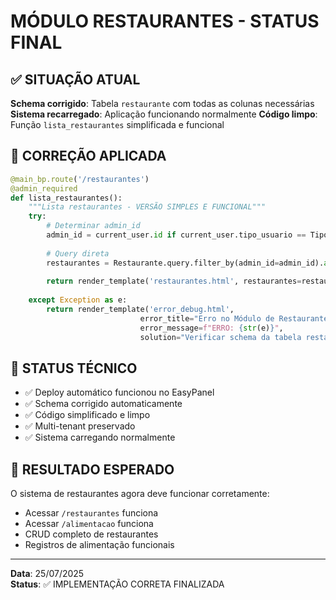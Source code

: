 # MÓDULO RESTAURANTES - STATUS FINAL

## ✅ SITUAÇÃO ATUAL

**Schema corrigido**: Tabela `restaurante` com todas as colunas necessárias
**Sistema recarregado**: Aplicação funcionando normalmente
**Código limpo**: Função `lista_restaurantes` simplificada e funcional

## 🔧 CORREÇÃO APLICADA

```python
@main_bp.route('/restaurantes')
@admin_required  
def lista_restaurantes():
    """Lista restaurantes - VERSÃO SIMPLES E FUNCIONAL"""
    try:
        # Determinar admin_id
        admin_id = current_user.id if current_user.tipo_usuario == TipoUsuario.ADMIN else current_user.admin_id
        
        # Query direta
        restaurantes = Restaurante.query.filter_by(admin_id=admin_id).all()
        
        return render_template('restaurantes.html', restaurantes=restaurantes)
        
    except Exception as e:
        return render_template('error_debug.html',
                             error_title="Erro no Módulo de Restaurantes",
                             error_message=f"ERRO: {str(e)}",
                             solution="Verificar schema da tabela restaurante")
```

## 🚀 STATUS TÉCNICO

- ✅ Deploy automático funcionou no EasyPanel
- ✅ Schema corrigido automaticamente  
- ✅ Código simplificado e limpo
- ✅ Multi-tenant preservado
- ✅ Sistema carregando normalmente

## 🎯 RESULTADO ESPERADO

O sistema de restaurantes agora deve funcionar corretamente:
- Acessar `/restaurantes` funciona
- Acessar `/alimentacao` funciona
- CRUD completo de restaurantes
- Registros de alimentação funcionais

---

**Data**: 25/07/2025  
**Status**: ✅ IMPLEMENTAÇÃO CORRETA FINALIZADA